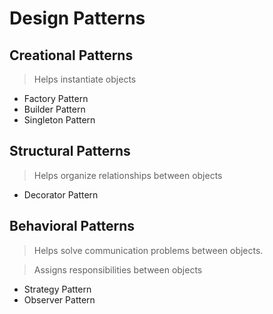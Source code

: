 # Design Patterns

## Creational Patterns
> Helps instantiate objects

- Factory Pattern
- Builder Pattern
- Singleton Pattern

## Structural Patterns
> Helps organize relationships between objects

- Decorator Pattern

## Behavioral Patterns
> Helps solve communication problems between objects.

> Assigns responsibilities between objects

- Strategy Pattern
- Observer Pattern
